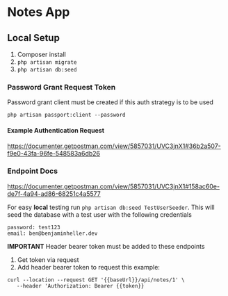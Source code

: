 # Notes App

## Local Setup
1. Composer install
2. `php artisan migrate`
3. `php artisan db:seed`

### Password Grant Request Token
Password grant client must be created if this auth strategy is to be used

`php artisan passport:client --password`

#### Example Authentication Request
https://documenter.getpostman.com/view/5857031/UVC3jnX1#36b2a507-f9e0-43fa-96fe-548583a6db26

### Endpoint Docs
https://documenter.getpostman.com/view/5857031/UVC3jnX1#158ac60e-de7f-4a94-ad86-68251c4a5577

For easy **local** testing run `php artisan db:seed TestUserSeeder`. This will seed the database with a test user with the following credentials
```
password: test123
email: ben@benjaminheller.dev
```

**IMPORTANT**
Header bearer token must be added to these endpoints

1. Get token via request
2. Add header bearer token to request this example:
```   
curl --location --request GET '{{baseUrl}}/api/notes/1' \
   --header 'Authorization: Bearer {{token}}
```
